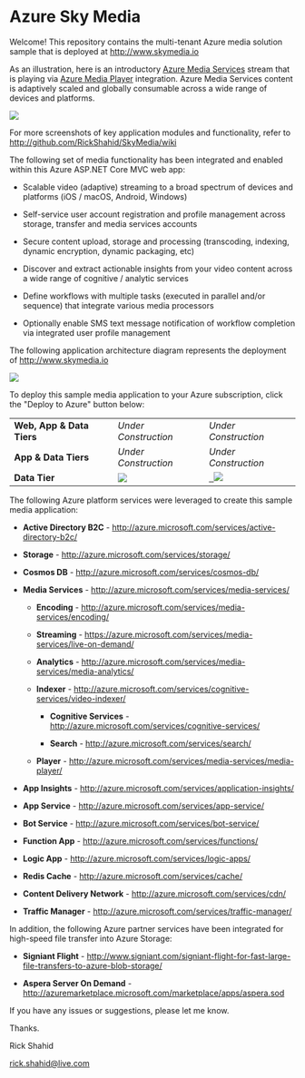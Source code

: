 # Azure Sky Media

Welcome! This repository contains the multi-tenant Azure media solution sample that is deployed at http://www.skymedia.io

As an illustration, here is an introductory <a href="http://azure.microsoft.com/services/media-services/" target="_blank">Azure Media Services</a> stream that is playing via <a href="http://azure.microsoft.com/services/media-services/media-player" target="_blank">Azure Media Player</a> integration. Azure Media Services content is adaptively scaled and globally consumable across a wide range of devices and platforms.

![](http://skystorage.azureedge.net/Snip01.ApplicationHome.png)

For more screenshots of key application modules and functionality, refer to http://github.com/RickShahid/SkyMedia/wiki

The following set of media functionality has been integrated and enabled within this Azure ASP.NET Core MVC web app:

* Scalable video (adaptive) streaming to a broad spectrum of devices and platforms (iOS / macOS, Android, Windows)

* Self-service user account registration and profile management across storage, transfer and media services accounts

* Secure content upload, storage and processing (transcoding, indexing, dynamic encryption, dynamic packaging, etc)

* Discover and extract actionable insights from your video content across a wide range of cognitive / analytic services

* Define workflows with multiple tasks (executed in parallel and/or sequence) that integrate various media processors

* Optionally enable SMS text message notification of workflow completion via integrated user profile management

The following application architecture diagram represents the deployment of http://www.skymedia.io

![](http://skystorage.azureedge.net/Snip02.ApplicationArchitecture.png)

To deploy this sample media application to your Azure subscription, click the "Deploy to Azure" button below:

<table>
  <tr>
    <td>
      <b>Web, App & Data Tiers</b>
    </td>
    <td>
      <i>Under Construction</i>
    </td>
    <td>
      <i>Under Construction</i>
    </td>
  </tr>
  <tr>
    <td>
      <b>App & Data Tiers</b>
    </td>
    <td>
      <i>Under Construction</i>
    </td>
    <td>
      <i>Under Construction</i>
    </td>
  </tr>
  <tr>
    <td>
      <b>Data Tier</b>
    </td>
    <td>
      <a href="https://portal.azure.com/#create/Microsoft.Template/uri/https%3A%2F%2Fraw.githubusercontent.com%2FRickShahid%2FSkyMedia%2Fmaster%2FResourceManager%2FTemplate.DataTier.json" title="Deploy Data Tier" target="_blank">
        <img src="http://azuredeploy.net/deploybutton.png">
      </a>
    </td>
    <td>
      <a href="http://armviz.io/#/?load=https%3A%2F%2Fraw.githubusercontent.com%2FRickShahid%2FSkyMedia%2Fmaster%2FResourceManager%2FTemplate.DataTier.json" title="Visualize Data Tier" target="_blank">
        <img src="http://armviz.io/visualizebutton.png">
      </a>
    </td>
  </tr>
</table>

The following Azure platform services were leveraged to create this sample media application:

* **Active Directory B2C** - http://azure.microsoft.com/services/active-directory-b2c/

* **Storage** - http://azure.microsoft.com/services/storage/

* **Cosmos DB** - http://azure.microsoft.com/services/cosmos-db/

* **Media Services** - http://azure.microsoft.com/services/media-services/

  * **Encoding** - http://azure.microsoft.com/services/media-services/encoding/

  * **Streaming** - https://azure.microsoft.com/services/media-services/live-on-demand/
  
  * **Analytics** - http://azure.microsoft.com/services/media-services/media-analytics/

  * **Indexer** - http://azure.microsoft.com/services/cognitive-services/video-indexer/

    * **Cognitive Services** - http://azure.microsoft.com/services/cognitive-services/

    * **Search** - http://azure.microsoft.com/services/search/

  * **Player** - http://azure.microsoft.com/services/media-services/media-player/

* **App Insights** - http://azure.microsoft.com/services/application-insights/

* **App Service** - http://azure.microsoft.com/services/app-service/

* **Bot Service** - http://azure.microsoft.com/services/bot-service/

* **Function App** - http://azure.microsoft.com/services/functions/

* **Logic App** - http://azure.microsoft.com/services/logic-apps/

* **Redis Cache** - http://azure.microsoft.com/services/cache/

* **Content Delivery Network** - http://azure.microsoft.com/services/cdn/

* **Traffic Manager** - http://azure.microsoft.com/services/traffic-manager/

In addition, the following Azure partner services have been integrated for high-speed file transfer into Azure Storage:

* **Signiant Flight** - http://www.signiant.com/signiant-flight-for-fast-large-file-transfers-to-azure-blob-storage/

* **Aspera Server On Demand** - http://azuremarketplace.microsoft.com/marketplace/apps/aspera.sod

If you have any issues or suggestions, please let me know.

Thanks.

Rick Shahid

rick.shahid@live.com
